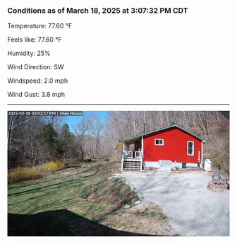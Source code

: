 ### Conditions as of March 18, 2025 at 3:07:32 PM CDT 

Temperature: 77.60 &deg;F

Feels like: 77.60 &deg;F

Humidity: 25%

Wind Direction: SW

Windspeed: 2.0 mph

Wind Gust: 3.8 mph

---

<img src="./images/latest.jpeg"/>

